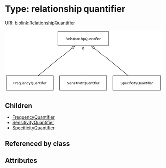 
# Type: relationship quantifier




URI: [biolink:RelationshipQuantifier](https://w3id.org/biolink/vocab/RelationshipQuantifier)


![img](images/RelationshipQuantifier.png)

## Children

 * [FrequencyQuantifier](FrequencyQuantifier.md)
 * [SensitivityQuantifier](SensitivityQuantifier.md)
 * [SpecificityQuantifier](SpecificityQuantifier.md)

## Referenced by class


## Attributes

